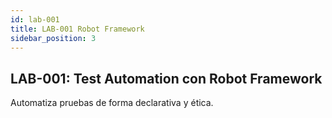 ```yaml
---
id: lab-001
title: LAB-001 Robot Framework
sidebar_position: 3
---
```


## LAB-001: Test Automation con Robot Framework

Automatiza pruebas de forma declarativa y ética.